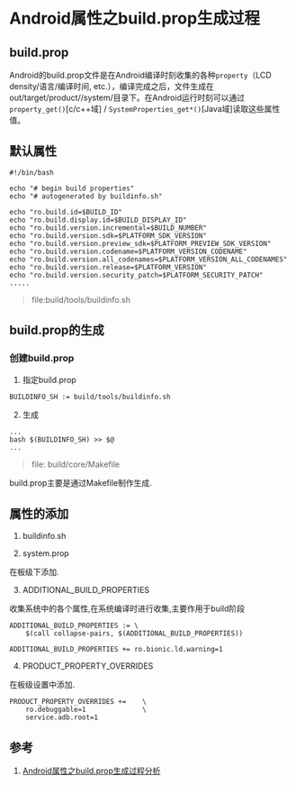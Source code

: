 # Android属性之build.prop生成过程


## build.prop

Android的build.prop文件是在Android编译时刻收集的各种`property`（LCD density/语言/编译时间, etc.），编译完成之后，文件生成在out/target/product/<board>/system/目录下。在Android运行时刻可以通过`property_get()`[c/c++域] / `SystemProperties_get*()`[Java域]读取这些属性值。

## 默认属性

``` shell
#!/bin/bash

echo "# begin build properties"
echo "# autogenerated by buildinfo.sh"

echo "ro.build.id=$BUILD_ID"
echo "ro.build.display.id=$BUILD_DISPLAY_ID"
echo "ro.build.version.incremental=$BUILD_NUMBER"
echo "ro.build.version.sdk=$PLATFORM_SDK_VERSION"
echo "ro.build.version.preview_sdk=$PLATFORM_PREVIEW_SDK_VERSION"
echo "ro.build.version.codename=$PLATFORM_VERSION_CODENAME"
echo "ro.build.version.all_codenames=$PLATFORM_VERSION_ALL_CODENAMES"
echo "ro.build.version.release=$PLATFORM_VERSION"
echo "ro.build.version.security_patch=$PLATFORM_SECURITY_PATCH"
.....

```
>file:build/tools/buildinfo.sh

## build.prop的生成

### 创建build.prop

1. 指定build.prop
```
BUILDINFO_SH := build/tools/buildinfo.sh
```

2. 生成
```
...
bash $(BUILDINFO_SH) >> $@
...
```
>file: build/core/Makefile

build.prop主要是通过Makefile制作生成.

## 属性的添加

1. buildinfo.sh

2. system.prop

在板级下添加.

3. ADDITIONAL_BUILD_PROPERTIES

收集系统中的各个属性,在系统编译时进行收集,主要作用于build阶段

```
ADDITIONAL_BUILD_PROPERTIES := \                            
    $(call collapse-pairs, $(ADDITIONAL_BUILD_PROPERTIES))
```

```
ADDITIONAL_BUILD_PROPERTIES += ro.bionic.ld.warning=1
```

4. PRODUCT_PROPERTY_OVERRIDES

在板级设置中添加.

```
PRODUCT_PROPERTY_OVERRIDES +=    \       
    ro.debuggable=1              \
    service.adb.root=1
```

## 参考

1. [Android属性之build.prop生成过程分析](http://blog.csdn.net/thl789/article/details/7014300)
